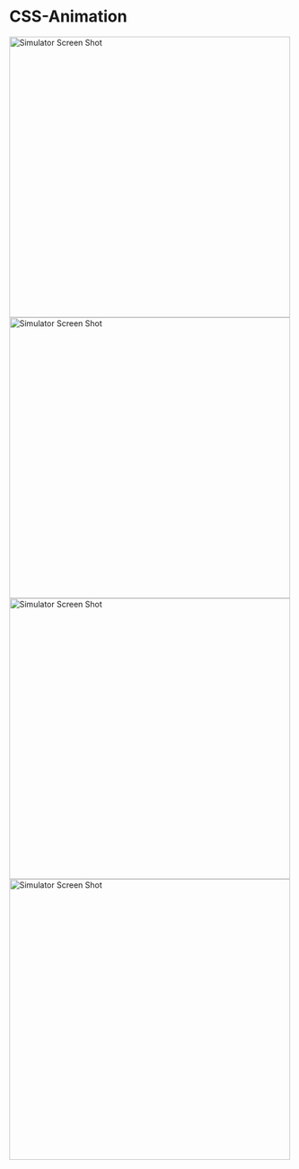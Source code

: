 # CSS-Animation

<img width="500" alt="Simulator Screen Shot" src="https://user-images.githubusercontent.com/56839789/79844240-b5c60d00-83bb-11ea-9491-a58cd0779f6e.gif"> 

<img width="500" alt="Simulator Screen Shot" src="https://user-images.githubusercontent.com/56839789/79844286-c37b9280-83bb-11ea-8023-f3dedc409d7d.gif"> 

<img width="500" alt="Simulator Screen Shot" src="https://user-images.githubusercontent.com/56839789/79844320-ce362780-83bb-11ea-9b66-ea90fa38f8ee.gif"> 

<img width="500" alt="Simulator Screen Shot" src="https://user-images.githubusercontent.com/56839789/79844353-d726f900-83bb-11ea-9951-78fc57ff2115.gif"> 




